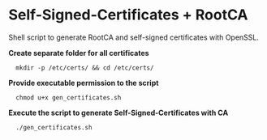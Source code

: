# Self-Signed-Certificates + RootCA
Shell script to generate RootCA and self-signed certificates with OpenSSL.

**Create separate folder for all certificates**

      mkdir -p /etc/certs/ && cd /etc/certs/
    
**Provide executable permission to the script**
    
      chmod u+x gen_certificates.sh
    
**Execute the script to generate Self-Signed-Certificates with CA**
    
      ./gen_certificates.sh
